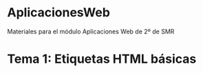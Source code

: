# AplicacionesWeb
 Materiales para el módulo Aplicaciones Web de 2º de SMR

# Tema 1: Etiquetas HTML básicas
